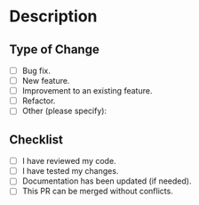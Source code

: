 # Description

<!-- Briefly describe the changes included in this PR -->

## Type of Change

<!-- Select the type of change you are making -->

- [ ] Bug fix.
- [ ] New feature.
- [ ] Improvement to an existing feature.
- [ ] Refactor.
- [ ] Other (please specify):

## Checklist

<!-- Mark with an "x" the items you have completed -->

- [ ] I have reviewed my code.
- [ ] I have tested my changes.
- [ ] Documentation has been updated (if needed).
- [ ] This PR can be merged without conflicts.
